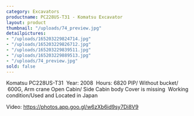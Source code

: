 ```yaml
---
category: Excavators
productname: PC228US-T31 - Komatsu Excavator
layout: product
thumbnail: "/uploads/74_preview.jpg"
detailpictures:
- "/uploads/165203229824714.jpg"
- "/uploads/165203229826712.jpg"
- "/uploads/165203229839511.jpg"
- "/uploads/165203229889513.jpg"
- "/uploads/74_preview.jpg"
sold: false
---
```


Komatsu PC228US-T31 
Year: 2008  Hours: 6820
PIP/ Without bucket/  600G, Arm crane
Open Cabin/ Side Cabin body Cover is missing 
Working condition/Used and Located in Japan

Video: https://photos.app.goo.gl/w6zXb6id9sy7Di8V9

